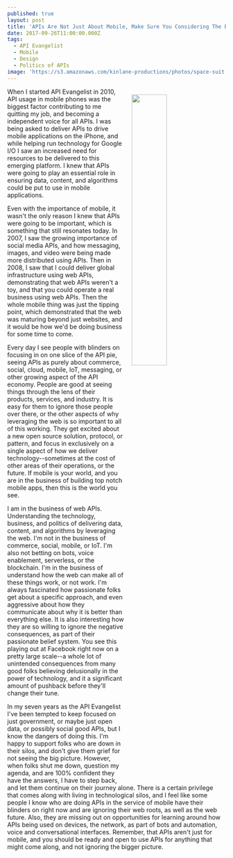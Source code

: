 ```yaml
---
published: true
layout: post
title: 'APIs Are Not Just About Mobile, Make Sure You Considering The Bigger Picture'
date: 2017-09-26T11:00:00.000Z
tags:
  - API Evangelist
  - Mobile
  - Design
  - Politics of APIs
image: 'https://s3.amazonaws.com/kinlane-productions/photos/space-suit.jpg'
---
```

<p><img src="https://s3.amazonaws.com/kinlane-productions/photos/space-suit.jpg" align="right" width="40%" style="padding: 15px;" /></p>When I started API Evangelist in 2010, API usage in mobile phones was the biggest factor contributing to me quitting my job, and becoming a independent voice for all APIs. I was being asked to deliver APIs to drive mobile applications on the iPhone, and while helping run technology for Google I/O I saw an increased need for resources to be delivered to this emerging platform. I knew that APIs were going to play an essential role in ensuring data, content, and algorithms could be put to use in mobile applications.

Even with the importance of mobile, it wasn't the only reason I knew that APIs were going to be important, which is something that still resonates today. In 2007, I saw the growing importance of social media APIs, and how messaging, images, and video were being made more distributed using APIs. Then in 2008, I saw that I could deliver global infrastructure using web APIs, demonstrating that web APIs weren't a toy, and that you could operate a real business using web APIs. Then the whole mobile thing was just the tipping point, which demonstrated that the web was maturing beyond just websites, and it would be how we'd be doing business for some time to come.

Every day I see people with blinders on focusing in on one slice of the API pie, seeing APIs as purely about commerce, social, cloud, mobile, IoT, messaging, or other growing aspect of the API economy. People are good at seeing things through the lens of their products, services, and industry. It is easy for them to ignore those people over there, or the other aspects of why leveraging the web is so important to all of this working. They get excited about a new open source solution, protocol, or pattern, and focus in exclusively on a single aspect of how we deliver technology--sometimes at the cost of other areas of their operations, or the future. If mobile is your world, and you are in the business of building top notch mobile apps, then this is the world you see.

I am in the business of web APIs. Understanding the technology, business, and politics of delivering data, content, and algorithms by leveraging the web. I'm not in the business of commerce, social, mobile, or IoT. I'm also not betting on bots, voice enablement, serverless, or the blockchain. I'm in the business of understand how the web can make all of these things work, or not work. I'm always fascinated how passionate folks get about a specific approach, and even aggressive about how they communicate about why it is better than everything else. It is also interesting how they are so willing to ignore the negative consequences, as part of their passionate belief system. You see this playing out at Facebook right now on a pretty large scale--a whole lot of unintended consequences from many good folks believing delusionally in the power of technology, and it a significant amount of pushback before they'll change their tune.

In my seven years as the API Evangelist I've been tempted to keep focused on just government, or maybe just open data, or possibly social good APIs, but I know the dangers of doing this. I'm happy to support folks who are down in their silos, and don't give them grief for not seeing the big picture. However, when folks shut me down, question my agenda, and are 100% confident they have the answers, I have to step back, and let them continue on their journey alone. There is a certain privilege that comes along with living in technological silos, and I feel like some people I know who are doing APIs in the service of mobile have their blinders on right now and are ignoring their web roots, as well as the web future. Also, they are missing out on opportunities for learning around how APIs being used on devices, the network, as part of bots and automation, voice and conversational interfaces. Remember, that APIs aren't just for mobile, and you should be ready and open to use APIs for anything that might come along, and not ignoring the bigger picture.
